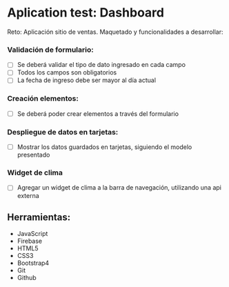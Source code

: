 
# Aplication test: Dashboard

Reto: Aplicación sitio de ventas.
Maquetado y funcionalidades a desarrollar: 

### Validación de formulario:
- [ ] Se deberá validar el tipo de dato ingresado en cada campo
- [ ] Todos los campos son obligatorios
- [ ] La fecha de ingreso debe ser mayor al día actual

###  Creación elementos:
- [ ] Se deberá poder crear elementos a través del formulario

### Despliegue de datos en tarjetas:
- [ ] Mostrar los datos guardados en tarjetas, siguiendo el modelo presentado

###  Widget de clima
- [ ] Agregar un widget de clima a la barra de navegación, utilizando una api externa


## Herramientas:

* JavaScript
* Firebase
* HTML5
* CSS3
* Bootstrap4
* Git
* Github
